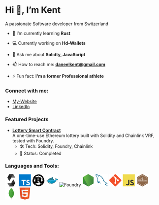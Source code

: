 # Hi 👋, I’m Kent

A passionate Software developer from Switzerland

- 🌱 I’m currently learning **Rust**

- 💻 Currently working on **Hd-Wallets**

- 💬 Ask me about **Solidty, JavaScript**

- 📫 How to reach me: **daneelkent@gmail.com**

- ⚡ Fun fact: **I'm a former Professional athlete**

### Connect with me:

- [My-Website](https://kent-daneel.vercel.app/)
- [LinkedIn](https://www.linkedin.com/in/kent-daneel-7639832a7/)

### Featured Projects

- **[Lottery Smart Contract](https://github.com/Springbock99/lottery)**  
  A one-time-use Ethereum lottery built with Solidity and Chainlink VRF, tested with Foundry.
  - 🛠️ Tech: Solidity, Foundry, Chainlink
  - 🌟 Status: Completed

### Languages and Tools:

<img src="https://raw.githubusercontent.com/devicons/devicon/master/icons/solidity/solidity-original.svg" alt="Solidity" width="40" height="40"/> <img src="https://raw.githubusercontent.com/devicons/devicon/master/icons/typescript/typescript-original.svg" alt="TypeScript" width="40" height="40"/> <img src="https://raw.githubusercontent.com/devicons/devicon/master/icons/rust/rust-plain.svg" alt="Rust" width="40" height="40"/> <img src="https://raw.githubusercontent.com/devicons/devicon/master/icons/docker/docker-original.svg" alt="Docker" width="40" height="40"/> <img src="https://raw.githubusercontent.com/foundry-rs/foundry/master/assets/foundry-logo.svg" alt="Foundry" width="40" height="40"/> <img src="https://raw.githubusercontent.com/devicons/devicon/master/icons/nodejs/nodejs-original.svg" alt="Node.js" width="40" height="40"/> <img src="https://raw.githubusercontent.com/devicons/devicon/master/icons/mysql/mysql-original.svg" alt="MySQL" width="40" height="40"/> <img src="https://raw.githubusercontent.com/devicons/devicon/master/icons/git/git-original.svg" alt="Git" width="40" height="40"/> <img src="https://raw.githubusercontent.com/devicons/devicon/master/icons/javascript/javascript-original.svg" alt="JavaScript" width="40" height="40"/> <img src="https://raw.githubusercontent.com/devicons/devicon/master/icons/mocha/mocha-plain.svg" alt="Mocha" width="40" height="40"/> <img src="https://raw.githubusercontent.com/devicons/devicon/master/icons/mongodb/mongodb-original.svg" alt="MongoDB" width="40" height="40"/> <img src="https://raw.githubusercontent.com/devicons/devicon/master/icons/html5/html5-original.svg" alt="HTML" width="40" height="40"/>
